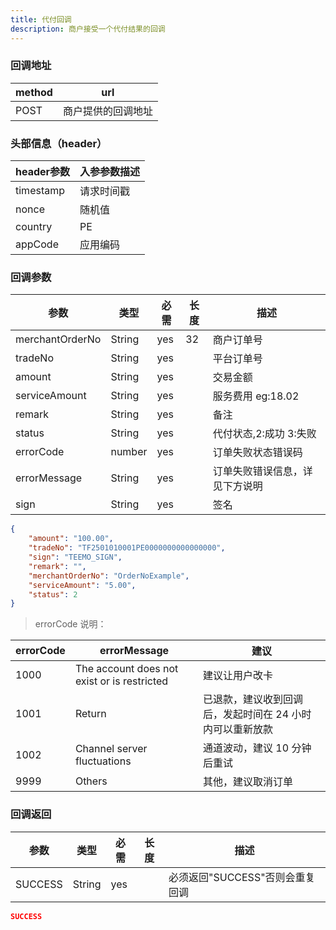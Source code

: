 ```yaml
---
title: 代付回调
description: 商户接受一个代付结果的回调
---
```


### 回调地址

| method | url                |
| ------ | ------------------ |
| POST   | 商户提供的回调地址 |

### 头部信息（header）

| header参数 | 入参参数描述 |
|----------|--------|
| timestamp | 请求时间戳  |
| nonce    | 随机值    |
| country  | PE     |
| appCode  | 应用编码   |

### 回调参数

| 参数            | 类型   | 必需 | 长度 | 描述                                          |
| --------------- | ------ | ---- | ---- |---------------------------------------------|
| merchantOrderNo | String | yes  | 32   | 商户订单号                                       |
| tradeNo         | String | yes  |      | 平台订单号                                       |
| amount          | String | yes  |      | 交易金额                                        |
| serviceAmount   | String | yes   |     | 服务费用  eg:18.02                              |
| remark          | String | yes  |      | 备注                                          |
| status          | String | yes  |      | 代付状态,2:成功 3:失败                              |
| errorCode       | number | yes  |      | 订单失败状态错误码                                   |
| errorMessage    | String | yes  |      | 订单失败错误信息，详见下方说明 |
| sign            | String | yes  |      | 签名                                          |

```json title=回调示例
{
    "amount": "100.00",
    "tradeNo": "TF2501010001PE0000000000000000",
    "sign": "TEEMO_SIGN",
    "remark": "",
    "merchantOrderNo": "OrderNoExample",
    "serviceAmount": "5.00",
    "status": 2
}
```

> errorCode 说明：

| errorCode | errorMessage                                | 建议                                                     |
| --------- | ------------------------------------------- | -------------------------------------------------------- |
| 1000      | The account does not exist or is restricted | 建议让用户改卡                                           |
| 1001      | Return                                      | 已退款，建议收到回调后，发起时间在 24 小时内可以重新放款 |
| 1002      | Channel server fluctuations                 | 通道波动，建议 10 分钟后重试                             |
| 9999      | Others                                      | 其他，建议取消订单                                       |

### 回调返回

| 参数    | 类型   | 必需 | 长度 | 描述                            |
| ------- | ------ | ---- | ---- | ------------------------------- |
| SUCCESS | String | yes  |      | 必须返回"SUCCESS"否则会重复回调 |

```json title=回调示例
SUCCESS
```

